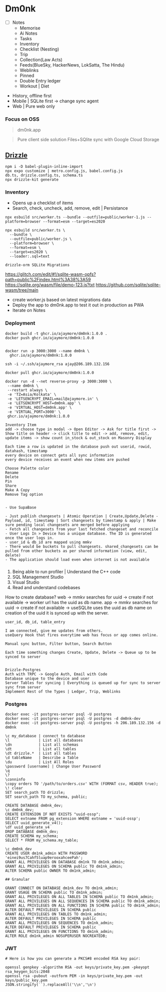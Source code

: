 # Dm0nk

- [ ] Notes
    - Memorise
    - Ai Notes
    - Tasks
    - Inventory
    - Checklist (Nesting)
    - Trip
    - Collection(Law Acts)
    - Feeds(BlueSky, HackerNews, LokSatta, The Hindu)
    - Weblinks
    - Pinned
    - Double Entry ledger 
    - Workout | Diet
- History, offline first 
- Mobile | SQLite first -> change sync agent
- Web | Pure web only


### Focus on OSS

> dm0nk.app

> Pure client side solution
> Files+SQlite sync with Google Cloud Storage

## [Drizzle](https://orm.drizzle.team/docs/get-started/expo-new)

```
npm i -D babel-plugin-inline-import
npx expo customize | metro.config.js, babel.config.js
db.ts, drizzle.config.ts, schema.ts
npx drizzle-kit generate
```

### Inventory

- Opens up a checklist of items
- Search, check, uncheck, add, remove, edit | Persistance

```
npx esbuild src/worker.ts --bundle --outfile=public/worker-1.js --platform=browser --format=esm --target=es2020

npx esbuild src/worker.ts \
  --bundle \
  --outfile=public/worker.js \
  --platform=browser \
  --format=esm \
  --target=es2020 \
  --loader:.sql=text

drizzle-orm SQLite Migrations
```
https://glitch.com/edit/#!/sqlite-wasm-opfs?path=public%2Findex.html%3A38%3A59
https://sqlite.org/wasm/file/demo-123.js?txt
https://github.com/sqlite/sqlite-wasm/tree/main

- create worker.js based on latest migrations data
- Deploy the app to dm0nk.app to test it out in production as PWA
- Iterate on Notes

### Deployment

```
docker build -t ghcr.io/ajaymore/dm0nk:1.0.0 .
docker push ghcr.io/ajaymore/dm0nk:1.0.0


docker run -p 3000:3000 --name dm0nk \
  ghcr.io/ajaymore/dm0nk:1.0.0

ssh -i ~/.ssh/ajaymore_rsa ajay@206.189.132.156

docker pull ghcr.io/ajaymore/dm0nk:1.0.0

docker run -d --net reverse-proxy -p 3000:3000 \
 --name dm0nk \
 --restart always \
 -e 'TZ=Asia/Kolkata' \
 -e 'LETSENCRYPT_EMAIL=mail@ajaymore.in' \
 -e 'LETSENCRYPT_HOST=dm0nk.app' \
 -e 'VIRTUAL_HOST=dm0nk.app' \
 -e 'VIRTUAL_PORT=3000' \
 ghcr.io/ajaymore/dm0nk:1.0.0
```

```
Inventory Item
add -> choose type in modal -> Open Editor -> Ask for title first -> Show title on header -> click title to edit -> add, remove, edit, update items -> show count in_stock & out_stock on Masonry Display

Each time a row is updated in the database push out userid, rowid, datahash, timestamp
every device on connect gets all sync information
every device receives an event when new items are pushed

Choose Palette color
Rename
Delete
Pin
Share
Make A Copy
Remove Tag option


- Use SupaBase

- Just publish changesets | Atomic Operation | Create,Update,Delete - Payload, id, timestamp | Sort changesets by timestamp & apply | Make sure pending local changesets are merged before applying
- Fetch all changesets from your last fetched changeset and reconcile
- User Logs In > Device has a unique database. The ID is generated once the user logs in.
- user_id & db_id are mapped using mmkv
- There would be buckets to pull changesets. shared_changesets can be pulled from other buckets as per shared information (view, edit, delete)
- The application should load even when internet is not available
```


###
1. Being able to run profiler | Understand the C++ code
2. SQL Management Studio
3. Visual Studio
4. Read and understand codebases

How to create database?
web -> mmkv searches for uuid -> create if not available -> worker url has the uuid as db name.
app -> mmkv searches for uuid -> create if not available -> useSQLite uses the uuid as db name
on creation of the uuid it is synced up with the server.
```
user_id, db_id, table_entry

I am connected, give me updates from others.
useQuery Hook that fires everytime web has focus or app comes online.

Manual sync button, Filter button, Search Button

Each time something changes Create, Update, Delete -> Queue up to be synced to server


Drizzle-Postgres
Auth with TRPC -> Google Auth, Email with Code
Database unique to the device and user
Server Tables for syncing | Everything is queued up for sync to server
sync from server
Implement Rest of the Types | Ledger, Trip, Weblinks
```

### Postgres

```
docker exec -it postgres-server psql -U postgres
docker exec -it postgres-server psql -U postgres -d dm0nk-dev
docker exec -it postgres-server psql -U postgres -h 206.189.132.156 -d dm0nk

\c my_database | connect to database
\l             | List all databases
\dn            | List all schemas
\dt            | List all tables
\dt drizzle.*  | List all tables
\d tableName   | Describe a Table
\du            | List All Roles
\password [username] | Change User Password
\q
\?
\conninfo
\copy orders TO '/path/to/orders.csv' WITH (FORMAT csv, HEADER true);
\! clear
SET search_path TO drizzle;
SET search_path TO my_schema, public;

CREATE DATABASE dm0nk_dev;
\c dm0nk_dev;
CREATE EXTENSION IF NOT EXISTS "uuid-ossp";
SELECT extname FROM pg_extension WHERE extname = 'uuid-ossp';
SELECT uuid_generate_v4();
\df uuid_generate_v4
DROP DATABASE dm0nk_dev;
CREATE SCHEMA my_schema;
SELECT * FROM my_schema.my_table;

\c dm0nk_dev
CREATE USER dm1nk_admin WITH PASSWORD 'einei9us7Cahf5luap9erooxahceePah';
GRANT ALL PRIVILEGES ON DATABASE dm1nk TO dm1nk_admin;
GRANT ALL PRIVILEGES ON SCHEMA public TO dm1nk_admin;
ALTER SCHEMA public OWNER TO dm1nk_admin;

## Granular

GRANT CONNECT ON DATABASE dm1nk_dev TO dm1nk_admin;
GRANT USAGE ON SCHEMA public TO dm1nk_admin;
GRANT ALL PRIVILEGES ON ALL TABLES IN SCHEMA public TO dm1nk_admin;
GRANT ALL PRIVILEGES ON ALL SEQUENCES IN SCHEMA public TO dm1nk_admin;
GRANT ALL PRIVILEGES ON ALL FUNCTIONS IN SCHEMA public TO dm1nk_admin;
ALTER DEFAULT PRIVILEGES IN SCHEMA public
GRANT ALL PRIVILEGES ON TABLES TO dm1nk_admin;
ALTER DEFAULT PRIVILEGES IN SCHEMA public
GRANT ALL PRIVILEGES ON SEQUENCES TO dm1nk_admin;
ALTER DEFAULT PRIVILEGES IN SCHEMA public
GRANT ALL PRIVILEGES ON FUNCTIONS TO dm1nk_admin;
ALTER ROLE dm1nk_admin NOSUPERUSER NOCREATEDB;
```

### JWT
```
# Here is how you can generate a PKCS#8 encoded RSA key pair:

openssl genpkey -algorithm RSA -out keys/private_key.pem -pkeyopt rsa_keygen_bits:2048
openssl rsa -pubout -outform PEM -in keys/private_key.pem -out keys/public_key.pem
JSON.stringify(``).replaceAll('\\n','\n')
```
